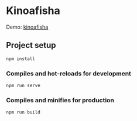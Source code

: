 # Kinoafisha

Demo: [kinoafisha](https://arbaev.com/kinoafisha/)

## Project setup

```
npm install
```

### Compiles and hot-reloads for development

```
npm run serve
```

### Compiles and minifies for production

```
npm run build
```
